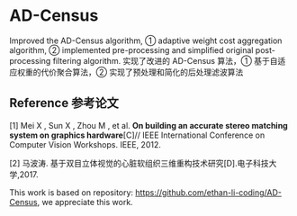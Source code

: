 # AD-Census
Improved the AD-Census algorithm, ① adaptive weight cost aggregation algorithm, ② implemented pre-processing and simplified original post-processing filtering algorithm.
实现了改进的 AD-Census 算法，① 基于自适应权重的代价聚合算法，② 实现了预处理和简化的后处理滤波算法

## Reference 参考论文

[1] Mei X , Sun X , Zhou M , et al. <b>On building an accurate stereo matching system on graphics hardware</b>[C]// IEEE International Conference on Computer Vision Workshops. IEEE, 2012.

[2] 马波涛. 基于双目立体视觉的心脏软组织三维重构技术研究[D].电子科技大 学,2017.

This work is based on repository: https://github.com/ethan-li-coding/AD-Census, we appreciate this work.
